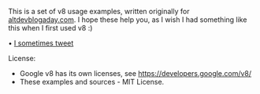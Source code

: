 This is a set of v8 usage examples, written originally for [altdevblogaday.com](http://altdevblog.com/2011/02/02/change-is-as-good-as-a-holiday-an-introduction-to-the-v8-javascript-engine/). I hope these help you, as I wish I had something like this when I first used v8 :) 

• [I sometimes tweet](www.twitter.com/___discovery)

License:

- Google v8 has its own licenses, see https://developers.google.com/v8/
- These examples and sources - MIT License.
